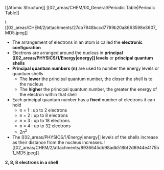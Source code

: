 [[Atomic Structure]]
[[02_areas/CHEM/00_General/Periodic Table|Periodic Table]]

![[02_areas/CHEM/2/attachments/27cb7948bccd7799b20a8663598e3607_MD5.jpeg]]
- The arrangement of electrons in an atom is called the **electronic configuration**
- Electrons are arranged around the nucleus in **principal [[02_areas/PHYSICS/1/Energy|energy]] levels** or **principal quantum shells**
- **Principal quantum numbers (n)** are used to number the energy levels or quantum shells
    - The **lower** the principal quantum number, the closer the shell is to the nucleus
    - The **higher** the principal quantum number, the greater the energy of the electron within that shell
- Each principal quantum number has a **fixed** number of electrons it can hold
    - n = 1 : up to 2 electrons
    - n = 2 : up to 8 electrons        
    - n = 3 : up to 18 electrons        
    - n = 4 : up to 32 electrons
    - $2n^2$
- The [[02_areas/PHYSICS/1/Energy|energy]] levels of the shells increase as their distance from the nucleus increases.
![[02_areas/CHEM/2/attachments/8936645db98adb518bf2d8944e4175b1_MD5.jpeg]]

**2, 8, 8**
**electrons in a shell**